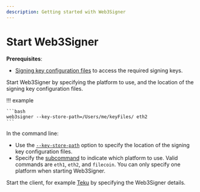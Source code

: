 ```yaml
---
description: Getting started with Web3Signer
---
```


# Start Web3Signer

**Prerequisites**:

* [Signing key configuration files] to access the required signing keys.

Start Web3Signer by specifying the platform to use, and the location of the signing key
configuration files.

!!! example

    ```bash
    web3signer --key-store-path=/Users/me/keyFiles/ eth2
    ```

In the command line:

* Use the [`--key-store-path`](../../Reference/CLI/CLI-Syntax.md#key-store-path) option to specify
    the location of the signing key configuration files.
* Specify the [subcommand] to indicate which platform to use. Valid commands are `eth1`, `eth2`, and
    `filecoin`. You can only specify one platform when starting Web3Signer. 

Start the client, for example [Teku] by specifying the Web3Signer details.

<!-- Links -->
[Signing key configuration files]: ../Use-Signing-Keys.md
[Teku]: https://docs.teku.pegasys.tech/en/latest/HowTo/External-Signer/Use-External-Signer/
[subcommand]: ../../Reference/CLI/CLI-Subcommands.md